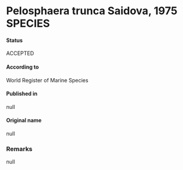 Pelosphaera trunca Saidova, 1975 SPECIES
=======

#### Status
ACCEPTED

#### According to
World Register of Marine Species

#### Published in
null

#### Original name
null

### Remarks
null